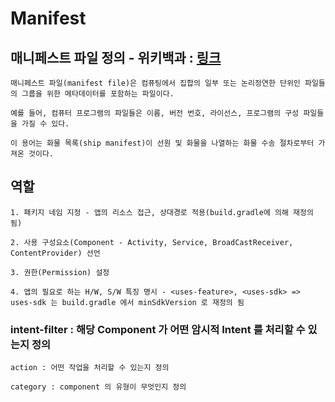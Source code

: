 Manifest
========

## 매니페스트 파일 정의 - 위키백과 : [링크](https://ko.wikipedia.org/wiki/%EB%A7%A4%EB%8B%88%ED%8E%98%EC%8A%A4%ED%8A%B8_%ED%8C%8C%EC%9D%BC)

    매니페스트 파일(manifest file)은 컴퓨팅에서 집합의 일부 또는 논리정연한 단위인 파일들의 그룹을 위한 메타데이터를 포함하는 파일이다. 
    
    예를 들어, 컴퓨터 프로그램의 파일들은 이름, 버전 번호, 라이선스, 프로그램의 구성 파일들을 가질 수 있다.
    
    이 용어는 화물 목록(ship manifest)이 선원 및 화물을 나열하는 화물 수송 절차로부터 가져온 것이다.

## 역할

    1. 패키지 네임 지정 - 앱의 리소스 접근, 상대경로 적용(build.gradle에 의해 재정의 됨)
    
    2. 사용 구성요소(Component - Activity, Service, BroadCastReceiver, ContentProvider) 선언
    
    3. 권한(Permission) 설정
    
    4. 앱의 필요로 하는 H/W, S/W 특징 명시 - <uses-feature>, <uses-sdk> => uses-sdk 는 build.gradle 에서 minSdkVersion 로 재정의 됨

### intent-filter : 해당 Component 가 어떤 암시적 Intent 를 처리할 수 있는지 정의

    action : 어떤 작업을 처리할 수 있는지 정의
    
    category : component 의 유형이 무엇인지 정의
